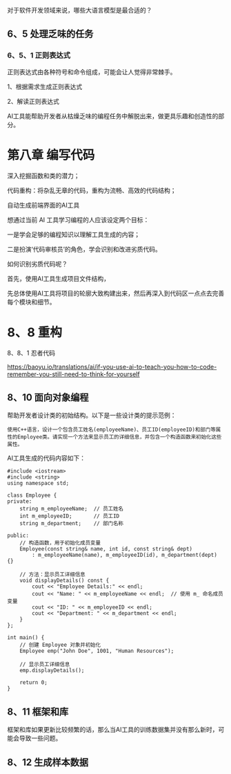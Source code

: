 对于软件开发领域来说，哪些大语言模型是最合适的？

## 6、5 处理乏味的任务

### 6、5、1 正则表达式

正则表达式由各种符号和命令组成，可能会让人觉得非常棘手。

1、根据需求生成正则表达式



2、解读正则表达式



AI工具能帮助开发者从枯燥乏味的编程任务中解脱出来，做更具乐趣和创造性的部分。



# 第八章 编写代码

深入挖掘函数和类的潜力；

代码重构：将杂乱无章的代码，重构为流畅、高效的代码结构；

自动生成前端界面的AI工具





想通过当前 AI 工具学习编程的人应该设定两个目标：

一是学会足够的编程知识以理解工具生成的内容；

二是扮演‘代码审核员’的角色，学会识别和改进劣质代码。

如何识别劣质代码呢？



首先，使用AI工具生成项目文件结构，

先总体使用AI工具将项目的轮廓大致构建出来，然后再深入到代码区一点点去完善每个模块和细节。



# 8、8 重构

8、8、1 忍者代码



https://baoyu.io/translations/ai/if-you-use-ai-to-teach-you-how-to-code-remember-you-still-need-to-think-for-yourself



## 8、10 面向对象编程

帮助开发者设计类的初始结构。以下是一些设计类的提示范例：

```
使用C++语言，设计一个包含员工姓名(employeeName)、员工ID(employeeID)和部门等属性的Employee类。请实现一个方法来显示员工的详细信息，并包含一个构造函数来初始化这些属性。
```

AI工具生成的代码内容如下：

```
#include <iostream>
#include <string>
using namespace std;

class Employee {
private:
    string m_employeeName;  // 员工姓名
    int m_employeeID;       // 员工ID
    string m_department;    // 部门名称

public:
    // 构造函数，用于初始化成员变量
    Employee(const string& name, int id, const string& dept)
        : m_employeeName(name), m_employeeID(id), m_department(dept) {}

    // 方法：显示员工详细信息
    void displayDetails() const {
        cout << "Employee Details:" << endl;
        cout << "Name: " << m_employeeName << endl;  // 使用 m_ 命名成员变量
        cout << "ID: " << m_employeeID << endl;
        cout << "Department: " << m_department << endl;
    }
};

int main() {
    // 创建 Employee 对象并初始化
    Employee emp("John Doe", 1001, "Human Resources");

    // 显示员工详细信息
    emp.displayDetails();

    return 0;
}
```

## 8、11 框架和库

框架和库如果更新比较频繁的话，那么当AI工具的训练数据集并没有那么新时，可能会导致一些问题。



## 8、12 生成样本数据